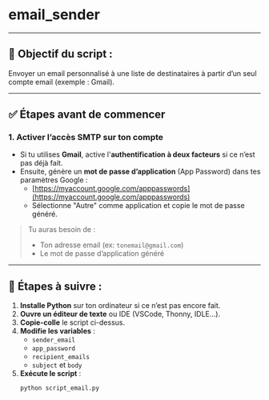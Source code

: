 # email_sender
---

## 📨 Objectif du script :
Envoyer un email personnalisé à une liste de destinataires à partir d’un seul compte email (exemple : Gmail).

---

## ✅ Étapes avant de commencer

### 1. Activer l’accès SMTP sur ton compte
- Si tu utilises **Gmail**, active l'**authentification à deux facteurs** si ce n’est pas déjà fait.
- Ensuite, génère un **mot de passe d’application** (App Password) dans tes paramètres Google :
  - [https://myaccount.google.com/apppasswords](https://myaccount.google.com/apppasswords)
  - Sélectionne "Autre" comme application et copie le mot de passe généré.

> Tu auras besoin de :
> - Ton adresse email (ex: `tonemail@gmail.com`)
> - Le mot de passe d’application généré

---


## 🔧 Étapes à suivre :

1. **Installe Python** sur ton ordinateur si ce n’est pas encore fait.
2. **Ouvre un éditeur de texte** ou IDE (VSCode, Thonny, IDLE…).
3. **Copie-colle** le script ci-dessus.
4. **Modifie les variables** :
   - `sender_email`
   - `app_password`
   - `recipient_emails`
   - `subject` et `body`
5. **Exécute le script** :
   ```bash
   python script_email.py